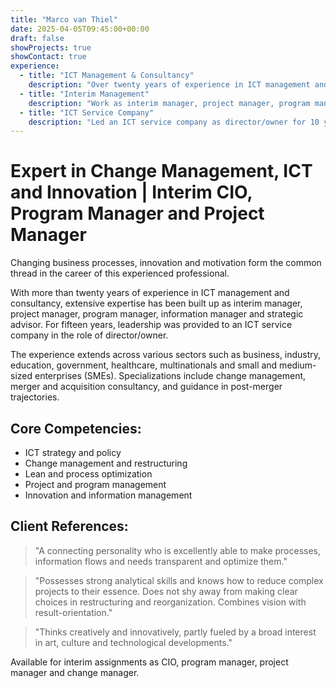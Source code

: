 ```yaml
---
title: "Marco van Thiel"
date: 2025-04-05T09:45:00+00:00
draft: false
showProjects: true
showContact: true
experience:
  - title: "ICT Management & Consultancy"
    description: "Over twenty years of experience in ICT management and consultancy"
  - title: "Interim Management"
    description: "Work as interim manager, project manager, program manager, information manager and strategic advisor"
  - title: "ICT Service Company"
    description: "Led an ICT service company as director/owner for 10 years"
---
```


# Expert in Change Management, ICT and Innovation | Interim CIO, Program Manager and Project Manager

Changing business processes, innovation and motivation form the common thread in the career of this experienced professional.

With more than twenty years of experience in ICT management and consultancy, extensive expertise has been built up as interim manager, project manager, program manager, information manager and strategic advisor. For fifteen years, leadership was provided to an ICT service company in the role of director/owner.

The experience extends across various sectors such as business, industry, education, government, healthcare, multinationals and small and medium-sized enterprises (SMEs). Specializations include change management, merger and acquisition consultancy, and guidance in post-merger trajectories.

## Core Competencies:

* ICT strategy and policy
* Change management and restructuring
* Lean and process optimization
* Project and program management
* Innovation and information management

## Client References:

> "A connecting personality who is excellently able to make processes, information flows and needs transparent and optimize them."

> "Possesses strong analytical skills and knows how to reduce complex projects to their essence. Does not shy away from making clear choices in restructuring and reorganization. Combines vision with result-orientation."

> "Thinks creatively and innovatively, partly fueled by a broad interest in art, culture and technological developments."

Available for interim assignments as CIO, program manager, project manager and change manager.
